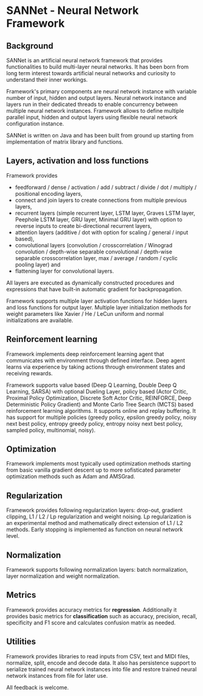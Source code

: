 # SANNet - Neural Network Framework

## Background
SANNet is an artificial neural network framework that provides functionalities to build multi-layer neural networks. It has been born from long term interest towards artificial neural networks and curiosity to understand their inner workings.

Framework's primary components are neural network instance with variable number of input, hidden and output layers. Neural network instance and layers run in their dedicated threads to enable concurrency between multiple neural network instances. Framework allows to define multiple parallel input, hidden and output layers using flexible neural network configuration instance.

SANNet is written on Java and has been built from ground up starting from implementation of matrix library and functions. 

## Layers, activation and loss functions
Framework provides
- feedforward / dense / activation / add / subtract / divide / dot / multiply / positional encoding layers,
- connect and join layers to create connections from multiple previous layers,
- recurrent layers (simple recurrent layer, LSTM layer, Graves LSTM layer, Peephole LSTM layer, GRU layer, Minimal GRU layer) with option to reverse inputs to create bi-directional recurrent layers,
- attention layers (additive / dot with option for scaling / general / input based),
- convolutional layers (convolution / crosscorrelation / Winograd convolution / depth-wise separable convolutional / depth-wise separable crosscorrelation layer, max / average / random / cyclic pooling layer) and
- flattening layer for convolutional layers.

All layers are executed as dynamically constructed procedures and expressions that have built-in automatic gradient for backpropagation.

Framework supports multiple layer activation functions for hidden layers and loss functions for output layer. Multiple layer initialization methods for weight parameters like Xavier / He / LeCun uniform and normal initializations are available.

## Reinforcement learning
Framework implements deep reinforcement learning agent that communicates with environment through defined interface. Deep agent learns via experience by taking actions through environment states and receiving rewards.

Framework supports value based (Deep Q Learning, Double Deep Q Learning, SARSA) with optional Dueling Layer, policy based (Actor Critic, Proximal Policy Optimization, Discrete Soft Actor Critic, REINFORCE, Deep Deterministic Policy Gradient) and Monte Carlo Tree Search (MCTS) based reinforcement learning algorithms. It supports online and replay buffering. It has support for multiple policies (greedy policy, epsilon greedy policy, noisy next best policy, entropy greedy policy, entropy noisy next best policy, sampled policy, multinomial, noisy).

## Optimization
Framework implements most typically used optimization methods starting from basic vanilla gradient descent up to more sofisticated parameter optimization methods such as Adam and AMSGrad.

## Regularization
Framework provides following regularization layers: drop-out, gradient clipping, L1 / L2 / Lp regularization and weight noising. Lp regularization is an experimental method and mathematically direct extension of L1 / L2 methods. Early stopping is implemented as function on neural network level.

## Normalization
Framework supports following normalization layers: batch normalization, layer normalization and weight normalization.

## Metrics
Framework provides accuracy metrics for **regression**. Additionally it provides basic metrics for **classification** such as accuracy, precision, recall, specificity and F1 score and calculates confusion matrix as needed.

## Utilities
Framework provides libraries to read inputs from CSV, text and MIDI files, normalize, split, encode and decode data. It also has persistence support to serialize trained neural network instances into file and restore trained neural network instances from file for later use.

All feedback is welcome.
